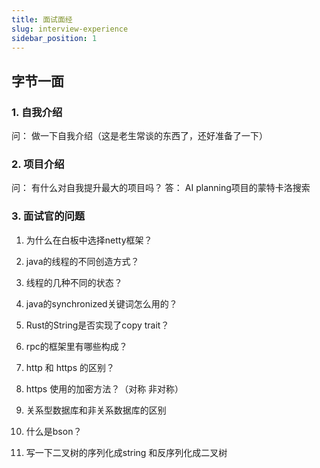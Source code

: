 ```yaml
---
title: 面试面经
slug: interview-experience
sidebar_position: 1
---
```


## 字节一面

### 1. 自我介绍
问： 做一下自我介绍（这是老生常谈的东西了，还好准备了一下）


### 2. 项目介绍
问： 有什么对自我提升最大的项目吗？
答： AI planning项目的蒙特卡洛搜索

### 3. 面试官的问题

1. 为什么在白板中选择netty框架？
2. java的线程的不同创造方式？
3. 线程的几种不同的状态？
4. java的synchronized关键词怎么用的？ 
5. Rust的String是否实现了copy trait？
6. rpc的框架里有哪些构成？
7. http  和 https 的区别？
8. https 使用的加密方法？（对称 非对称）
9. 关系型数据库和非关系数据库的区别
10. 什么是bson？

11. 写一下二叉树的序列化成string 和反序列化成二叉树
